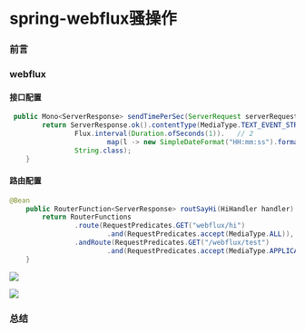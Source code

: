 # spring-webflux骚操作

### 前言



### webflux

#### 接口配置

```java
 public Mono<ServerResponse> sendTimePerSec(ServerRequest serverRequest) {
        return ServerResponse.ok().contentType(MediaType.TEXT_EVENT_STREAM).body(  // 1
                Flux.interval(Duration.ofSeconds(1)).   // 2
                        map(l -> new SimpleDateFormat("HH:mm:ss").format(new Date())),
                String.class);
    }
```

#### 路由配置

```java
@Bean
    public RouterFunction<ServerResponse> routSayHi(HiHandler handler) {
        return RouterFunctions
                .route(RequestPredicates.GET("webflux/hi")
                        .and(RequestPredicates.accept(MediaType.ALL)), handler::sayHi)
                .andRoute(RequestPredicates.GET("/webflux/test")
                        .and(RequestPredicates.accept(MediaType.APPLICATION_JSON)), handler::sendTimePerSec);
    }
```



![](https://gitee.com/sysker/picBed/raw/master/20210730083452.png)

![](https://gitee.com/sysker/picBed/raw/master/20210730083523.png)

### 总结

